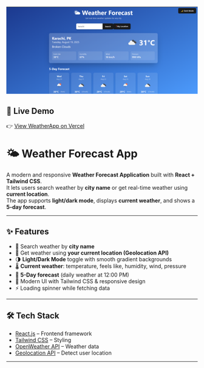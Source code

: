 ![App Preview](public/preview.png)

## 🚀 Live Demo
👉 [View WeatherApp on Vercel](https://weather-app-swart-sigma-35.vercel.app/)

# 🌤️ Weather Forecast App

A modern and responsive **Weather Forecast Application** built with **React + Tailwind CSS**.  
It lets users search weather by **city name** or get real-time weather using **current location**.  
The app supports **light/dark mode**, displays **current weather**, and shows a **5-day forecast**.

---

## ✨ Features

- 🔎 Search weather by **city name**  
- 📍 Get weather using **your current location (Geolocation API)**  
- 🌗 **Light/Dark Mode** toggle with smooth gradient backgrounds  
- 🌡️ **Current weather**: temperature, feels like, humidity, wind, pressure  
- 📅 **5-Day forecast** (daily weather at 12:00 PM)  
- 🎨 Modern UI with Tailwind CSS & responsive design  
- ⚡ Loading spinner while fetching data  

---

## 🛠️ Tech Stack

- [React.js](https://react.dev/) – Frontend framework  
- [Tailwind CSS](https://tailwindcss.com/) – Styling  
- [OpenWeather API](https://openweathermap.org/) – Weather data  
- [Geolocation API](https://developer.mozilla.org/en-US/docs/Web/API/Geolocation_API) – Detect user location  

---

